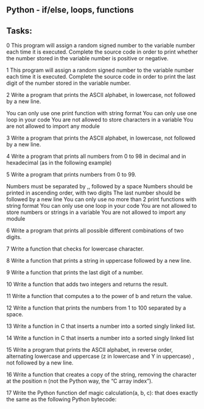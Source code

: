 ## Python - if/else, loops, functions
## Tasks:
0 This program will assign a random signed number to the variable number each time it is executed. Complete the source code in order to print whether the number stored in the variable number is positive or negative.

1 This program will assign a random signed number to the variable number each time it is executed. Complete the source code in order to print the last digit of the number stored in the variable number.

2 Write a program that prints the ASCII alphabet, in lowercase, not followed by a new line.

You can only use one print function with string format
You can only use one loop in your code
You are not allowed to store characters in a variable
You are not allowed to import any module

3 Write a program that prints the ASCII alphabet, in lowercase, not followed by a new line.

4 Write a program that prints all numbers from 0 to 98 in decimal and in hexadecimal (as in the following example)

5 Write a program that prints numbers from 0 to 99.

Numbers must be separated by ,, followed by a space
Numbers should be printed in ascending order, with two digits
The last number should be followed by a new line
You can only use no more than 2 print functions with string format
You can only use one loop in your code
You are not allowed to store numbers or strings in a variable
You are not allowed to import any module

6 Write a program that prints all possible different combinations of two digits.

7 Write a function that checks for lowercase character.

8 Write a function that prints a string in uppercase followed by a new line.

9 Write a function that prints the last digit of a number.

10 Write a function that adds two integers and returns the result.

11 Write a function that computes a to the power of b and return the value.

12 Write a function that prints the numbers from 1 to 100 separated by a space.

13 Write a function in C that inserts a number into a sorted singly linked list.

14 Write a function in C that inserts a number into a sorted singly linked list

15 Write a program that prints the ASCII alphabet, in reverse order, alternating lowercase and uppercase (z in lowercase and Y in uppercase) , not followed by a new line.

16 Write a function that creates a copy of the string, removing the character at the position n (not the Python way, the “C array index”).

17 Write the Python function def magic calculation(a, b, c): that does exactly the same as the following Python bytecode:
